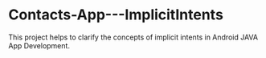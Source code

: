 # Contacts-App---ImplicitIntents
This project helps to clarify the concepts of implicit intents in Android JAVA App Development.
